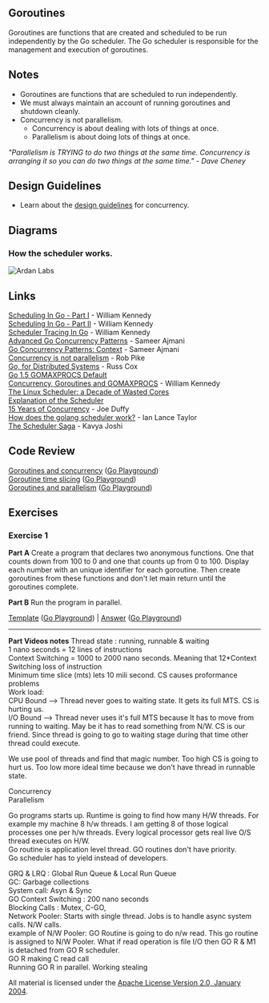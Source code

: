 ## Goroutines

Goroutines are functions that are created and scheduled to be run independently by the Go scheduler. The Go scheduler is responsible for the management and execution of goroutines.

## Notes

* Goroutines are functions that are scheduled to run independently.
* We must always maintain an account of running goroutines and shutdown cleanly.
* Concurrency is not parallelism.
	* Concurrency is about dealing with lots of things at once.
	* Parallelism is about doing lots of things at once.

_"Parallelism is TRYING to do two things at the same time. Concurrency is arranging it so you can do two things at the same time." - Dave Cheney_

## Design Guidelines

* Learn about the [design guidelines](../../#concurrent-software-design) for concurrency.

## Diagrams

### How the scheduler works.

![Ardan Labs](scheduler.png?v=2)

## Links

[Scheduling In Go - Part I](https://www.ardanlabs.com/blog/2018/08/scheduling-in-go-part1.html) - William Kennedy    
[Scheduling In Go - Part II](https://www.ardanlabs.com/blog/2018/08/scheduling-in-go-part2.html) - William Kennedy    
[Scheduler Tracing In Go](https://www.ardanlabs.com/blog/2015/02/scheduler-tracing-in-go.html) - William Kennedy   
[Advanced Go Concurrency Patterns](https://blog.golang.org/advanced-go-concurrency-patterns) - Sameer Ajmani    
[Go Concurrency Patterns: Context](https://blog.golang.org/context) - Sameer Ajmani    
[Concurrency is not parallelism](https://blog.golang.org/concurrency-is-not-parallelism) - Rob Pike    
[Go, for Distributed Systems](https://talks.golang.org/2013/distsys.slide) - Russ Cox    
[Go 1.5 GOMAXPROCS Default](https://docs.google.com/document/d/1At2Ls5_fhJQ59kDK2DFVhFu3g5mATSXqqV5QrxinasI/edit)    
[Concurrency, Goroutines and GOMAXPROCS](https://www.ardanlabs.com/blog/2014/01/concurrency-goroutines-and-gomaxprocs.html) - William Kennedy    
[The Linux Scheduler: a Decade of Wasted Cores](http://www.ece.ubc.ca/~sasha/papers/eurosys16-final29.pdf)    
[Explanation of the Scheduler](https://news.ycombinator.com/item?id=12460807)    
[15 Years of Concurrency](http://joeduffyblog.com/2016/11/30/15-years-of-concurrency/) - Joe Duffy    
[How does the golang scheduler work?](https://www.quora.com/How-does-the-golang-scheduler-work/answer/Ian-Lance-Taylor) - Ian Lance Taylor    
[The Scheduler Saga](https://www.youtube.com/watch?v=YHRO5WQGh0k) - Kavya Joshi    

## Code Review

[Goroutines and concurrency](example1/example1.go) ([Go Playground](https://play.golang.org/p/4n6G3uRDc83))  
[Goroutine time slicing](example2/example2.go) ([Go Playground](https://play.golang.org/p/QtNVo1nb4uQ))  
[Goroutines and parallelism](example3/example3.go) ([Go Playground](https://play.golang.org/p/ybZ84UcLW81))  

## Exercises

### Exercise 1

**Part A** Create a program that declares two anonymous functions. One that counts down from 100 to 0 and one that counts up from 0 to 100. Display each number with an unique identifier for each goroutine. Then create goroutines from these functions and don't let main return until the goroutines complete.

**Part B** Run the program in parallel.

[Template](exercises/template1/template1.go) ([Go Playground](https://play.golang.org/p/O0FB2gd6-7d)) | 
[Answer](exercises/exercise1/exercise1.go) ([Go Playground](https://play.golang.org/p/uZlHjwf2CXY))
___

**Part Videos notes**
Thread state : running, runnable & waiting  
1 nano seconds = 12 lines of instructions  
Context Switching = 1000 to 2000 nano seconds. Meaning that 12*Context Switching loss of instruction  
Minimum time slice (mts) lets 10 mili second. CS causes proformance problems  
Work load:   
CPU Bound --> Thread never goes to waiting state. It gets its full MTS. CS is hurting us.  
I/O Bound --> Thread never uses it's full MTS because It has to move from running to waiting. May be it has to read something from N/W. CS is our friend. Since thread is going to go to waiting stage during that time other thread could execute.  
  
We use pool of threads and find that magic number. Too high CS is going to hurt us. Too low more ideal time because we don't have thread in runnable state.

Concurrency  
Parallelism  

Go programs starts up. Runtime is going to find how many H/W threads. For example my machine 8 h/w threads. I am getting 8 of those logical processes one per h/w threads. Every logical processor gets real live O/S thread executes on H/W.  
Go routine is application level thread. GO routines don't have priority.  
Go scheduler has to yield instead of developers.  

GRQ & LRQ : Global Run Queue & Local Run Queue  
GC: Garbage collections  
System call: Asyn & Sync  
GO Context Switching : 200 nano seconds  
Blocking Calls : Mutex, C-GO,  
Network Pooler: Starts with single thread. Jobs is to handle async system calls. N/W calls.  
example of N/W Pooler: GO Routine is going to do n/w read. This go routine is assigned to N/W Pooler. What if read operation is file I/O then GO R & M1 is detached from GO R scheduler.  
GO R making C read call  
Running GO R in parallel. Working stealing  




All material is licensed under the [Apache License Version 2.0, January 2004](http://www.apache.org/licenses/LICENSE-2.0).
